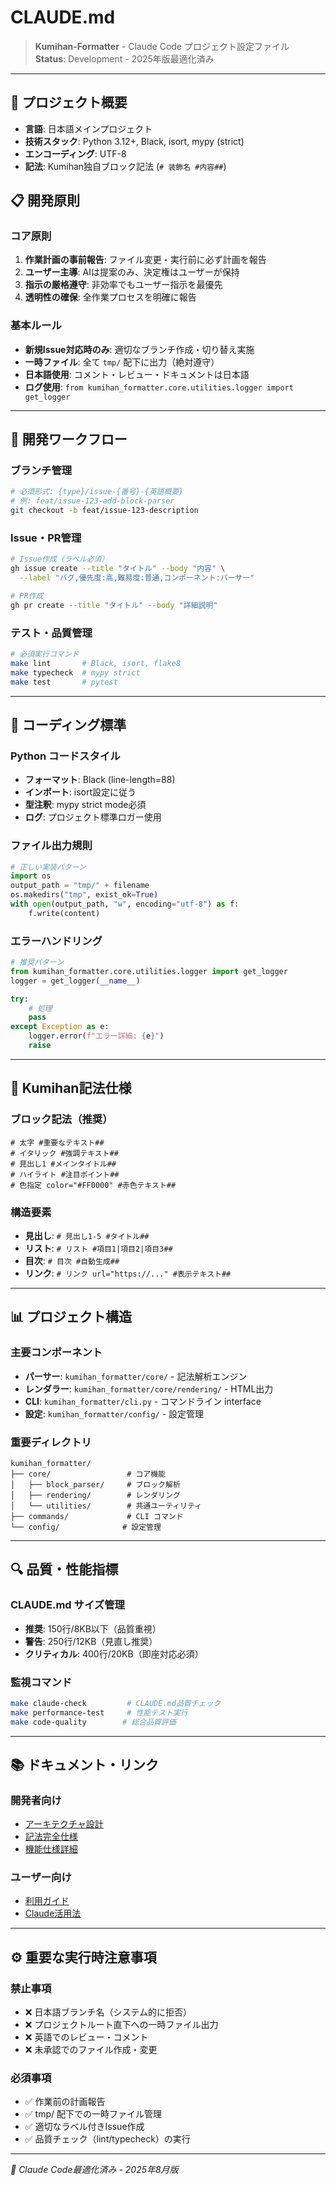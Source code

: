 # CLAUDE.md

> **Kumihan-Formatter** - Claude Code プロジェクト設定ファイル  
> **Status**: Development - 2025年版最適化済み

---

## 🎯 プロジェクト概要

- **言語**: 日本語メインプロジェクト
- **技術スタック**: Python 3.12+, Black, isort, mypy (strict)
- **エンコーディング**: UTF-8
- **記法**: Kumihan独自ブロック記法 (`# 装飾名 #内容##`)

## 📋 開発原則

### コア原則
1. **作業計画の事前報告**: ファイル変更・実行前に必ず計画を報告
2. **ユーザー主導**: AIは提案のみ、決定権はユーザーが保持
3. **指示の厳格遵守**: 非効率でもユーザー指示を最優先
4. **透明性の確保**: 全作業プロセスを明確に報告

### 基本ルール
- **新規Issue対応時のみ**: 適切なブランチ作成・切り替え実施
- **一時ファイル**: 全て `tmp/` 配下に出力（絶対遵守）
- **日本語使用**: コメント・レビュー・ドキュメントは日本語
- **ログ使用**: `from kumihan_formatter.core.utilities.logger import get_logger`

---

## 🔧 開発ワークフロー

### ブランチ管理
```bash
# 必須形式: {type}/issue-{番号}-{英語概要}
# 例: feat/issue-123-add-block-parser
git checkout -b feat/issue-123-description
```

### Issue・PR管理
```bash
# Issue作成（ラベル必須）
gh issue create --title "タイトル" --body "内容" \
  --label "バグ,優先度:高,難易度:普通,コンポーネント:パーサー"

# PR作成
gh pr create --title "タイトル" --body "詳細説明"
```

### テスト・品質管理
```bash
# 必須実行コマンド
make lint       # Black, isort, flake8
make typecheck  # mypy strict
make test       # pytest
```

---

## 📝 コーディング標準

### Python コードスタイル
- **フォーマット**: Black (line-length=88)
- **インポート**: isort設定に従う
- **型注釈**: mypy strict mode必須
- **ログ**: プロジェクト標準ロガー使用

### ファイル出力規則
```python
# 正しい実装パターン
import os
output_path = "tmp/" + filename
os.makedirs("tmp", exist_ok=True)
with open(output_path, "w", encoding="utf-8") as f:
    f.write(content)
```

### エラーハンドリング
```python
# 推奨パターン
from kumihan_formatter.core.utilities.logger import get_logger
logger = get_logger(__name__)

try:
    # 処理
    pass
except Exception as e:
    logger.error(f"エラー詳細: {e}")
    raise
```

---

## 🎨 Kumihan記法仕様

### ブロック記法（推奨）
```
# 太字 #重要なテキスト##
# イタリック #強調テキスト##
# 見出し1 #メインタイトル##
# ハイライト #注目ポイント##
# 色指定 color="#FF0000" #赤色テキスト##
```

### 構造要素
- **見出し**: `# 見出し1-5 #タイトル##`
- **リスト**: `# リスト #項目1|項目2|項目3##`
- **目次**: `# 目次 #自動生成##`
- **リンク**: `# リンク url="https://..." #表示テキスト##`

---

## 📊 プロジェクト構造

### 主要コンポーネント
- **パーサー**: `kumihan_formatter/core/` - 記法解析エンジン
- **レンダラー**: `kumihan_formatter/core/rendering/` - HTML出力
- **CLI**: `kumihan_formatter/cli.py` - コマンドライン interface
- **設定**: `kumihan_formatter/config/` - 設定管理

### 重要ディレクトリ
```
kumihan_formatter/
├── core/                 # コア機能
│   ├── block_parser/     # ブロック解析
│   ├── rendering/        # レンダリング
│   └── utilities/        # 共通ユーティリティ
├── commands/             # CLI コマンド
└── config/              # 設定管理
```

---

## 🔍 品質・性能指標

### CLAUDE.md サイズ管理
- **推奨**: 150行/8KB以下（品質重視）
- **警告**: 250行/12KB（見直し推奨）
- **クリティカル**: 400行/20KB（即座対応必須）

### 監視コマンド
```bash
make claude-check         # CLAUDE.md品質チェック
make performance-test     # 性能テスト実行
make code-quality        # 総合品質評価
```

---

## 📚 ドキュメント・リンク

### 開発者向け
- [アーキテクチャ設計](docs/dev/architecture.md)
- [記法完全仕様](docs/specs/notation.md)
- [機能仕様詳細](docs/specs/functional.md)

### ユーザー向け
- [利用ガイド](docs/user/user-guide.md)
- [Claude活用法](docs/claude/reference.md)

---

## ⚙️ 重要な実行時注意事項

### 禁止事項
- ❌ 日本語ブランチ名（システム的に拒否）
- ❌ プロジェクトルート直下への一時ファイル出力
- ❌ 英語でのレビュー・コメント
- ❌ 未承認でのファイル作成・変更

### 必須事項
- ✅ 作業前の計画報告
- ✅ tmp/ 配下での一時ファイル管理
- ✅ 適切なラベル付きIssue作成
- ✅ 品質チェック（lint/typecheck）の実行

---

*🎯 Claude Code最適化済み - 2025年8月版*